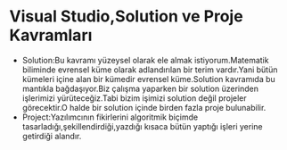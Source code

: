# Visual Studio,Solution ve Proje Kavramları
- Solution:Bu kavramı yüzeysel olarak ele almak istiyorum.Matematik biliminde evrensel küme olarak adlandırılan bir terim vardır.Yani bütün kümeleri içine alan bir kümedir evrensel küme.Solution kavramıda bu mantıkla bağdaşıyor.Biz çalışma yaparken bir solution üzerinden işlerimizi yürüteceğiz.Tabi bizim işimizi solution değil projeler görecektir.O halde bir solution içinde birden fazla proje bulunabilir.
- Project:Yazılımcının fikirlerini algoritmik biçimde tasarladığı,şekillendirdiği,yazdığı kısaca bütün yaptığı işleri yerine getirdiği alandır.